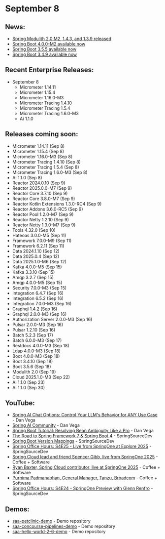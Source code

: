 # September 8

## News:

- [Spring Modulith 2.0 M2, 1.4.3, and 1.3.9 released](https://spring.io/blog/2025/08/22/spring-modulith-2-0-0-m2-1-4-3-and-1-3-9-released)
- [Spring Boot 4.0.0-M2 available now](https://spring.io/blog/2025/08/21/spring-boot-4-0-0-M2-available-now)
- [Spring Boot 3.5.5 available now](https://spring.io/blog/2025/08/21/spring-boot-3-5-5-available-now)
- [Spring Boot 3.4.9 available now](https://spring.io/blog/2025/08/21/spring-boot-3-4-9-available-now)

## Recent Enterprise Releases:

- September 8
  - Micrometer 1.14.11
  - Micrometer 1.15.4
  - Micrometer 1.16.0-M3
  - Micrometer Tracing 1.4.10
  - Micrometer Tracing 1.5.4
  - Micrometer Tracing 1.6.0-M3
  - Ai 1.1.0

## Releases coming soon:

- Micrometer 1.14.11 (Sep 8)
- Micrometer 1.15.4 (Sep 8)
- Micrometer 1.16.0-M3 (Sep 8)
- Micrometer Tracing 1.4.10 (Sep 8)
- Micrometer Tracing 1.5.4 (Sep 8)
- Micrometer Tracing 1.6.0-M3 (Sep 8)
- Ai 1.1.0 (Sep 8)
- Reactor 2024.0.10 (Sep 9)
- Reactor 2025.0.0-M7 (Sep 9)
- Reactor Core 3.7.10 (Sep 9)
- Reactor Core 3.8.0-M7 (Sep 9)
- Reactor Kotlin Extensions 1.3.0-RC4 (Sep 9)
- Reactor Addons 3.6.0-RC5 (Sep 9)
- Reactor Pool 1.2.0-M7 (Sep 9)
- Reactor Netty 1.2.10 (Sep 9)
- Reactor Netty 1.3.0-M7 (Sep 9)
- Tools 4.32.0 (Sep 10)
- Hateoas 3.0.0-M5 (Sep 11)
- Framework 7.0.0-M9 (Sep 11)
- Framework 6.2.11 (Sep 11)
- Data 2024.1.10 (Sep 12)
- Data 2025.0.4 (Sep 12)
- Data 2025.1.0-M6 (Sep 12)
- Kafka 4.0.0-M5 (Sep 15)
- Kafka 3.3.10 (Sep 15)
- Amqp 3.2.7 (Sep 15)
- Amqp 4.0.0-M5 (Sep 15)
- Security 7.0.0-M3 (Sep 15)
- Integration 6.4.7 (Sep 16)
- Integration 6.5.2 (Sep 16)
- Integration 7.0.0-M3 (Sep 16)
- Graphql 1.4.2 (Sep 16)
- Graphql 2.0.0-M3 (Sep 16)
- Authorization Server 2.0.0-M3 (Sep 16)
- Pulsar 2.0.0-M3 (Sep 16)
- Pulsar 1.2.10 (Sep 16)
- Batch 5.2.3 (Sep 17)
- Batch 6.0.0-M3 (Sep 17)
- Restdocs 4.0.0-M3 (Sep 18)
- Ldap 4.0.0-M3 (Sep 18)
- Boot 4.0.0-M3 (Sep 18)
- Boot 3.4.10 (Sep 18)
- Boot 3.5.6 (Sep 18)
- Modulith 2.0 (Sep 19)
- Cloud 2025.1.0-M3 (Sep 22)
- Ai 1.1.0 (Sep 23)
- Ai 1.1.0 (Sep 30)

## YouTube:

- [Spring AI Chat Options: Control Your LLM's Behavior for ANY Use Case](https://www.youtube.com/watch?v=MrC-xDvkJlE) - Dan Vega
- [Spring AI Community](https://www.youtube.com/shorts/ueGEfejLSDY) - Dan Vega
- [Spring Boot Tutorial: Resolving Bean Ambiguity Like a Pro](https://www.youtube.com/watch?v=jCjHAD94c8A) - Dan Vega
- [The Road to Spring Framework 7 & Spring Boot 4](https://www.youtube.com/shorts/iP9vTOruwEE) - SpringSourceDev
- [Spring Boot Version Mappings](https://www.youtube.com/shorts/qzVjEJOv9Rs) - SpringSourceDev
- [Spring Office Hours: S4E25 - Live from SpringOne at Explore 2025](https://www.youtube.com/watch?v=xbZVg_r2Iho) - SpringSourceDev
- [Spring Cloud lead and friend Spencer Gibb, live from SpringOne 2025](https://www.youtube.com/watch?v=MxkWFhj_ltI) - Coffee + Software
- [Ryan Baxter, Spring Cloud contributor, live at SpringOne 2025](https://www.youtube.com/watch?v=IeCpfDS50cI) - Coffee + Software
- [Purnima Padmanabhan, General Manager, Tanzu, Broadcom](https://www.youtube.com/watch?v=Z_7HeJi6Ono) - Coffee + Software
- [Spring Office Hours: S4E24 - SpringOne Preview with Glenn Renfro](https://www.youtube.com/watch?v=nJV7j2A8Yy8) - SpringSourceDev

## Demos:

- [saa-petclinic-demo](https://github.com/dashaun-tanzu/saa-petclinic-demo) - Demo repository
- [saa-concourse-pipelines-demo](https://github.com/dashaun-tanzu/saa-concourse-pipelines-demo) - Demo repository
- [saa-hello-world-2-6-demo](https://github.com/dashaun-tanzu/saa-hello-world-2-6-demo) - Demo repository

